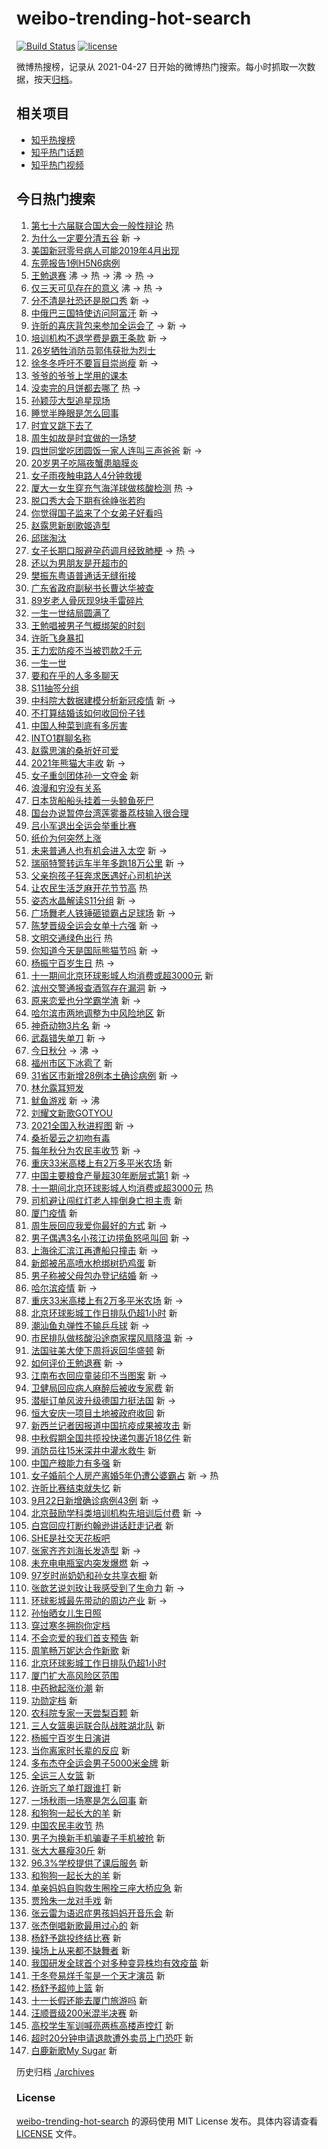 # weibo-trending-hot-search

[![Build Status](https://github.com/justjavac/weibo-trending-hot-search/workflows/ci/badge.svg?branch=master)](https://github.com/justjavac/weibo-trending-hot-search/actions)
[![license](https://img.shields.io/github/license/justjavac/weibo-trending-hot-search)](https://github.com/justjavac/weibo-trending-hot-search/blob/master/LICENSE)

微博热搜榜，记录从 2021-04-27 日开始的微博热门搜索。每小时抓取一次数据，按天[归档](./archives)。

## 相关项目

- [知乎热搜榜](https://github.com/justjavac/zhihu-trending-top-search)
- [知乎热门话题](https://github.com/justjavac/zhihu-trending-hot-questions)
- [知乎热门视频](https://github.com/justjavac/zhihu-trending-hot-video)

## 今日热门搜索

<!-- BEGIN -->
<!-- 最后更新时间 Thu Sep 23 2021 19:15:21 GMT+0800 (China Standard Time) -->

1. [第七十六届联合国大会一般性辩论](https://s.weibo.com//weibo?q=%23%E7%AC%AC%E4%B8%83%E5%8D%81%E5%85%AD%E5%B1%8A%E8%81%94%E5%90%88%E5%9B%BD%E5%A4%A7%E4%BC%9A%E4%B8%80%E8%88%AC%E6%80%A7%E8%BE%A9%E8%AE%BA%23&Refer=new_time)
   热
1. [为什么一定要分清五谷](https://s.weibo.com//weibo?q=%23%E4%B8%BA%E4%BB%80%E4%B9%88%E4%B8%80%E5%AE%9A%E8%A6%81%E5%88%86%E6%B8%85%E4%BA%94%E8%B0%B7%23&Refer=top)
   新 ->
1. [美国新冠零号病人可能2019年4月出现](https://s.weibo.com//weibo?q=%23%E7%BE%8E%E5%9B%BD%E6%96%B0%E5%86%A0%E9%9B%B6%E5%8F%B7%E7%97%85%E4%BA%BA%E5%8F%AF%E8%83%BD2019%E5%B9%B44%E6%9C%88%E5%87%BA%E7%8E%B0%23&Refer=top)
1. [东莞报告1例H5N6病例](https://s.weibo.com//weibo?q=%23%E4%B8%9C%E8%8E%9E%E6%8A%A5%E5%91%8A1%E4%BE%8BH5N6%E7%97%85%E4%BE%8B%23&Refer=top)
1. [王勉退赛](https://s.weibo.com//weibo?q=%23%E7%8E%8B%E5%8B%89%E9%80%80%E8%B5%9B%23&Refer=top)
   沸 -> 热 -> 沸 -> 热 ->
1. [仅三天可见存在的意义](https://s.weibo.com//weibo?q=%23%E4%BB%85%E4%B8%89%E5%A4%A9%E5%8F%AF%E8%A7%81%E5%AD%98%E5%9C%A8%E7%9A%84%E6%84%8F%E4%B9%89%23&Refer=top)
   沸 -> 热 ->
1. [分不清是社恐还是脱口秀](https://s.weibo.com//weibo?q=%23%E5%88%86%E4%B8%8D%E6%B8%85%E6%98%AF%E7%A4%BE%E6%81%90%E8%BF%98%E6%98%AF%E8%84%B1%E5%8F%A3%E7%A7%80%23&Refer=top)
   新 ->
1. [中俄巴三国特使访问阿富汗](https://s.weibo.com//weibo?q=%23%E4%B8%AD%E4%BF%84%E5%B7%B4%E4%B8%89%E5%9B%BD%E7%89%B9%E4%BD%BF%E8%AE%BF%E9%97%AE%E9%98%BF%E5%AF%8C%E6%B1%97%23&Refer=top)
   新 ->
1. [许昕的喜庆背包来参加全运会了](https://s.weibo.com//weibo?q=%23%E8%AE%B8%E6%98%95%E7%9A%84%E5%96%9C%E5%BA%86%E8%83%8C%E5%8C%85%E6%9D%A5%E5%8F%82%E5%8A%A0%E5%85%A8%E8%BF%90%E4%BC%9A%E4%BA%86%23&Refer=top)
   -> 新 ->
1. [培训机构不退学费是霸王条款](https://s.weibo.com//weibo?q=%23%E5%9F%B9%E8%AE%AD%E6%9C%BA%E6%9E%84%E4%B8%8D%E9%80%80%E5%AD%A6%E8%B4%B9%E6%98%AF%E9%9C%B8%E7%8E%8B%E6%9D%A1%E6%AC%BE%23&Refer=top)
   新 ->
1. [26岁牺牲消防员郭伟获批为烈士](https://s.weibo.com//weibo?q=%2326%E5%B2%81%E7%89%BA%E7%89%B2%E6%B6%88%E9%98%B2%E5%91%98%E9%83%AD%E4%BC%9F%E8%8E%B7%E6%89%B9%E4%B8%BA%E7%83%88%E5%A3%AB%23&Refer=top)
1. [徐冬冬呼吁不要盲目崇尚瘦](https://s.weibo.com//weibo?q=%23%E5%BE%90%E5%86%AC%E5%86%AC%E5%91%BC%E5%90%81%E4%B8%8D%E8%A6%81%E7%9B%B2%E7%9B%AE%E5%B4%87%E5%B0%9A%E7%98%A6%23&Refer=top)
   新 ->
1. [爷爷的爷爷上学用的课本](https://s.weibo.com//weibo?q=%23%E7%88%B7%E7%88%B7%E7%9A%84%E7%88%B7%E7%88%B7%E4%B8%8A%E5%AD%A6%E7%94%A8%E7%9A%84%E8%AF%BE%E6%9C%AC%23&Refer=top)
1. [没卖完的月饼都去哪了](https://s.weibo.com//weibo?q=%23%E6%B2%A1%E5%8D%96%E5%AE%8C%E7%9A%84%E6%9C%88%E9%A5%BC%E9%83%BD%E5%8E%BB%E5%93%AA%E4%BA%86%23&Refer=top)
   热 ->
1. [孙颖莎大型追星现场](https://s.weibo.com//weibo?q=%23%E5%AD%99%E9%A2%96%E8%8E%8E%E5%A4%A7%E5%9E%8B%E8%BF%BD%E6%98%9F%E7%8E%B0%E5%9C%BA%23&Refer=top)
1. [睡觉半睁眼是怎么回事](https://s.weibo.com//weibo?q=%23%E7%9D%A1%E8%A7%89%E5%8D%8A%E7%9D%81%E7%9C%BC%E6%98%AF%E6%80%8E%E4%B9%88%E5%9B%9E%E4%BA%8B%23&Refer=top)
1. [时宜又跳下去了](https://s.weibo.com//weibo?q=%23%E6%97%B6%E5%AE%9C%E5%8F%88%E8%B7%B3%E4%B8%8B%E5%8E%BB%E4%BA%86%23&Refer=top)
1. [周生如故是时宜做的一场梦](https://s.weibo.com//weibo?q=%23%E5%91%A8%E7%94%9F%E5%A6%82%E6%95%85%E6%98%AF%E6%97%B6%E5%AE%9C%E5%81%9A%E7%9A%84%E4%B8%80%E5%9C%BA%E6%A2%A6%23&Refer=top)
1. [四世同堂吃团圆饭一家人连叫三声爸爸](https://s.weibo.com//weibo?q=%23%E5%9B%9B%E4%B8%96%E5%90%8C%E5%A0%82%E5%90%83%E5%9B%A2%E5%9C%86%E9%A5%AD%E4%B8%80%E5%AE%B6%E4%BA%BA%E8%BF%9E%E5%8F%AB%E4%B8%89%E5%A3%B0%E7%88%B8%E7%88%B8%23&Refer=top)
   新 ->
1. [20岁男子吃隔夜蟹患脑膜炎](https://s.weibo.com//weibo?q=%2320%E5%B2%81%E7%94%B7%E5%AD%90%E5%90%83%E9%9A%94%E5%A4%9C%E8%9F%B9%E6%82%A3%E8%84%91%E8%86%9C%E7%82%8E%23&Refer=top)
1. [女子雨夜触电路人4分钟救援](https://s.weibo.com//weibo?q=%23%E5%A5%B3%E5%AD%90%E9%9B%A8%E5%A4%9C%E8%A7%A6%E7%94%B5%E8%B7%AF%E4%BA%BA4%E5%88%86%E9%92%9F%E6%95%91%E6%8F%B4%23&Refer=top)
1. [厦大一女生穿充气海洋球做核酸检测](https://s.weibo.com//weibo?q=%23%E5%8E%A6%E5%A4%A7%E4%B8%80%E5%A5%B3%E7%94%9F%E7%A9%BF%E5%85%85%E6%B0%94%E6%B5%B7%E6%B4%8B%E7%90%83%E5%81%9A%E6%A0%B8%E9%85%B8%E6%A3%80%E6%B5%8B%23&Refer=top)
   热 ->
1. [脱口秀大会下期有徐峥张若昀](https://s.weibo.com//weibo?q=%23%E8%84%B1%E5%8F%A3%E7%A7%80%E5%A4%A7%E4%BC%9A%E4%B8%8B%E6%9C%9F%E6%9C%89%E5%BE%90%E5%B3%A5%E5%BC%A0%E8%8B%A5%E6%98%80%23&Refer=top)
1. [你觉得国子监来了个女弟子好看吗](https://s.weibo.com//weibo?q=%23%E4%BD%A0%E8%A7%89%E5%BE%97%E5%9B%BD%E5%AD%90%E7%9B%91%E6%9D%A5%E4%BA%86%E4%B8%AA%E5%A5%B3%E5%BC%9F%E5%AD%90%E5%A5%BD%E7%9C%8B%E5%90%97%23&Refer=top)
1. [赵露思新剧歌姬造型](https://s.weibo.com//weibo?q=%23%E8%B5%B5%E9%9C%B2%E6%80%9D%E6%96%B0%E5%89%A7%E6%AD%8C%E5%A7%AC%E9%80%A0%E5%9E%8B%23&Refer=top)
1. [邱瑞淘汰](https://s.weibo.com//weibo?q=%E9%82%B1%E7%91%9E%E6%B7%98%E6%B1%B0&Refer=top)
1. [女子长期口服避孕药调月经致肺梗](https://s.weibo.com//weibo?q=%23%E5%A5%B3%E5%AD%90%E9%95%BF%E6%9C%9F%E5%8F%A3%E6%9C%8D%E9%81%BF%E5%AD%95%E8%8D%AF%E8%B0%83%E6%9C%88%E7%BB%8F%E8%87%B4%E8%82%BA%E6%A2%97%23&Refer=top)
   -> 热 ->
1. [还以为男朋友是开超市的](https://s.weibo.com//weibo?q=%23%E8%BF%98%E4%BB%A5%E4%B8%BA%E7%94%B7%E6%9C%8B%E5%8F%8B%E6%98%AF%E5%BC%80%E8%B6%85%E5%B8%82%E7%9A%84%23&Refer=top)
1. [樊振东粤语普通话无缝衔接](https://s.weibo.com//weibo?q=%23%E6%A8%8A%E6%8C%AF%E4%B8%9C%E7%B2%A4%E8%AF%AD%E6%99%AE%E9%80%9A%E8%AF%9D%E6%97%A0%E7%BC%9D%E8%A1%94%E6%8E%A5%23&Refer=top)
1. [广东省政府副秘书长曹达华被查](https://s.weibo.com//weibo?q=%23%E5%B9%BF%E4%B8%9C%E7%9C%81%E6%94%BF%E5%BA%9C%E5%89%AF%E7%A7%98%E4%B9%A6%E9%95%BF%E6%9B%B9%E8%BE%BE%E5%8D%8E%E8%A2%AB%E6%9F%A5%23&Refer=top)
1. [89岁老人骨灰现9块手雷碎片](https://s.weibo.com//weibo?q=%2389%E5%B2%81%E8%80%81%E4%BA%BA%E9%AA%A8%E7%81%B0%E7%8E%B09%E5%9D%97%E6%89%8B%E9%9B%B7%E7%A2%8E%E7%89%87%23&Refer=top)
1. [一生一世结局圆满了](https://s.weibo.com//weibo?q=%23%E4%B8%80%E7%94%9F%E4%B8%80%E4%B8%96%E7%BB%93%E5%B1%80%E5%9C%86%E6%BB%A1%E4%BA%86%23&Refer=top)
1. [王勉唱被男子气概绑架的时刻](https://s.weibo.com//weibo?q=%23%E7%8E%8B%E5%8B%89%E5%94%B1%E8%A2%AB%E7%94%B7%E5%AD%90%E6%B0%94%E6%A6%82%E7%BB%91%E6%9E%B6%E7%9A%84%E6%97%B6%E5%88%BB%23&Refer=top)
1. [许昕飞身暴扣](https://s.weibo.com//weibo?q=%23%E8%AE%B8%E6%98%95%E9%A3%9E%E8%BA%AB%E6%9A%B4%E6%89%A3%23&Refer=top)
1. [王力宏防疫不当被罚款2千元](https://s.weibo.com//weibo?q=%23%E7%8E%8B%E5%8A%9B%E5%AE%8F%E9%98%B2%E7%96%AB%E4%B8%8D%E5%BD%93%E8%A2%AB%E7%BD%9A%E6%AC%BE2%E5%8D%83%E5%85%83%23&Refer=top)
1. [一生一世](https://s.weibo.com//weibo?q=%E4%B8%80%E7%94%9F%E4%B8%80%E4%B8%96&Refer=top)
1. [要和在乎的人多多聊天](https://s.weibo.com//weibo?q=%23%E8%A6%81%E5%92%8C%E5%9C%A8%E4%B9%8E%E7%9A%84%E4%BA%BA%E5%A4%9A%E5%A4%9A%E8%81%8A%E5%A4%A9%23&Refer=top)
1. [S11抽签分组](https://s.weibo.com//weibo?q=%23S11%E6%8A%BD%E7%AD%BE%E5%88%86%E7%BB%84%23&Refer=top)
1. [中科院大数据建模分析新冠疫情](https://s.weibo.com//weibo?q=%E4%B8%AD%E7%A7%91%E9%99%A2%E5%A4%A7%E6%95%B0%E6%8D%AE%E5%BB%BA%E6%A8%A1%E5%88%86%E6%9E%90%E6%96%B0%E5%86%A0%E7%96%AB%E6%83%85&Refer=top)
   新 ->
1. [不打算结婚该如何收回份子钱](https://s.weibo.com//weibo?q=%23%E4%B8%8D%E6%89%93%E7%AE%97%E7%BB%93%E5%A9%9A%E8%AF%A5%E5%A6%82%E4%BD%95%E6%94%B6%E5%9B%9E%E4%BB%BD%E5%AD%90%E9%92%B1%23&Refer=top)
1. [中国人种菜到底有多厉害](https://s.weibo.com//weibo?q=%23%E4%B8%AD%E5%9B%BD%E4%BA%BA%E7%A7%8D%E8%8F%9C%E5%88%B0%E5%BA%95%E6%9C%89%E5%A4%9A%E5%8E%89%E5%AE%B3%23&Refer=top)
1. [INTO1群聊名称](https://s.weibo.com//weibo?q=%23INTO1%E7%BE%A4%E8%81%8A%E5%90%8D%E7%A7%B0%23&Refer=top)
1. [赵露思演的桑祈好可爱](https://s.weibo.com//weibo?q=%23%E8%B5%B5%E9%9C%B2%E6%80%9D%E6%BC%94%E7%9A%84%E6%A1%91%E7%A5%88%E5%A5%BD%E5%8F%AF%E7%88%B1%23&Refer=top)
1. [2021年熊猫大丰收](https://s.weibo.com//weibo?q=%232021%E5%B9%B4%E7%86%8A%E7%8C%AB%E5%A4%A7%E4%B8%B0%E6%94%B6%23&Refer=top)
   新 ->
1. [女子重剑团体孙一文夺金](https://s.weibo.com//weibo?q=%23%E5%A5%B3%E5%AD%90%E9%87%8D%E5%89%91%E5%9B%A2%E4%BD%93%E5%AD%99%E4%B8%80%E6%96%87%E5%A4%BA%E9%87%91%23&Refer=top)
   新
1. [浪漫和穷没有关系](https://s.weibo.com//weibo?q=%23%E6%B5%AA%E6%BC%AB%E5%92%8C%E7%A9%B7%E6%B2%A1%E6%9C%89%E5%85%B3%E7%B3%BB%23&Refer=top)
1. [日本货船船头挂着一头鲸鱼死尸](https://s.weibo.com//weibo?q=%23%E6%97%A5%E6%9C%AC%E8%B4%A7%E8%88%B9%E8%88%B9%E5%A4%B4%E6%8C%82%E7%9D%80%E4%B8%80%E5%A4%B4%E9%B2%B8%E9%B1%BC%E6%AD%BB%E5%B0%B8%23&Refer=top)
1. [国台办说暂停台湾莲雾番荔枝输入很合理](https://s.weibo.com//weibo?q=%23%E5%9B%BD%E5%8F%B0%E5%8A%9E%E8%AF%B4%E6%9A%82%E5%81%9C%E5%8F%B0%E6%B9%BE%E8%8E%B2%E9%9B%BE%E7%95%AA%E8%8D%94%E6%9E%9D%E8%BE%93%E5%85%A5%E5%BE%88%E5%90%88%E7%90%86%23&Refer=top)
1. [吕小军退出全运会举重比赛](https://s.weibo.com//weibo?q=%23%E5%90%95%E5%B0%8F%E5%86%9B%E9%80%80%E5%87%BA%E5%85%A8%E8%BF%90%E4%BC%9A%E4%B8%BE%E9%87%8D%E6%AF%94%E8%B5%9B%23&Refer=top)
1. [纸价为何突然上涨](https://s.weibo.com//weibo?q=%23%E7%BA%B8%E4%BB%B7%E4%B8%BA%E4%BD%95%E7%AA%81%E7%84%B6%E4%B8%8A%E6%B6%A8%23&Refer=top)
1. [未来普通人也有机会进入太空](https://s.weibo.com//weibo?q=%23%E6%9C%AA%E6%9D%A5%E6%99%AE%E9%80%9A%E4%BA%BA%E4%B9%9F%E6%9C%89%E6%9C%BA%E4%BC%9A%E8%BF%9B%E5%85%A5%E5%A4%AA%E7%A9%BA%23&Refer=top)
   新 ->
1. [瑞丽特警转运车半年多跑18万公里](https://s.weibo.com//weibo?q=%23%E7%91%9E%E4%B8%BD%E7%89%B9%E8%AD%A6%E8%BD%AC%E8%BF%90%E8%BD%A6%E5%8D%8A%E5%B9%B4%E5%A4%9A%E8%B7%9118%E4%B8%87%E5%85%AC%E9%87%8C%23&Refer=top)
   新 ->
1. [父亲抱孩子狂奔求医遇好心司机护送](https://s.weibo.com//weibo?q=%23%E7%88%B6%E4%BA%B2%E6%8A%B1%E5%AD%A9%E5%AD%90%E7%8B%82%E5%A5%94%E6%B1%82%E5%8C%BB%E9%81%87%E5%A5%BD%E5%BF%83%E5%8F%B8%E6%9C%BA%E6%8A%A4%E9%80%81%23&Refer=top)
1. [让农民生活芝麻开花节节高](https://s.weibo.com//weibo?q=%23%E8%AE%A9%E5%86%9C%E6%B0%91%E7%94%9F%E6%B4%BB%E8%8A%9D%E9%BA%BB%E5%BC%80%E8%8A%B1%E8%8A%82%E8%8A%82%E9%AB%98%23&Refer=new_time)
   热
1. [姿态水晶解读S11分组](https://s.weibo.com//weibo?q=%E5%A7%BF%E6%80%81%E6%B0%B4%E6%99%B6%E8%A7%A3%E8%AF%BBS11%E5%88%86%E7%BB%84&Refer=top)
   新 ->
1. [广场舞老人铁锤砸锁霸占足球场](https://s.weibo.com//weibo?q=%23%E5%B9%BF%E5%9C%BA%E8%88%9E%E8%80%81%E4%BA%BA%E9%93%81%E9%94%A4%E7%A0%B8%E9%94%81%E9%9C%B8%E5%8D%A0%E8%B6%B3%E7%90%83%E5%9C%BA%23&Refer=top)
   新 ->
1. [陈梦晋级全运会女单十六强](https://s.weibo.com//weibo?q=%23%E9%99%88%E6%A2%A6%E6%99%8B%E7%BA%A7%E5%85%A8%E8%BF%90%E4%BC%9A%E5%A5%B3%E5%8D%95%E5%8D%81%E5%85%AD%E5%BC%BA%23&Refer=top)
   新 ->
1. [文明交通绿色出行](https://s.weibo.com//weibo?q=%23%E6%96%87%E6%98%8E%E4%BA%A4%E9%80%9A%E7%BB%BF%E8%89%B2%E5%87%BA%E8%A1%8C%23&Refer=new_time)
   热
1. [你知道今天是国际熊猫节吗](https://s.weibo.com//weibo?q=%23%E4%BD%A0%E7%9F%A5%E9%81%93%E4%BB%8A%E5%A4%A9%E6%98%AF%E5%9B%BD%E9%99%85%E7%86%8A%E7%8C%AB%E8%8A%82%E5%90%97%23&Refer=top)
   新 ->
1. [杨振宁百岁生日](https://s.weibo.com//weibo?q=%23%E6%9D%A8%E6%8C%AF%E5%AE%81%E7%99%BE%E5%B2%81%E7%94%9F%E6%97%A5%23&Refer=top)
   热 ->
1. [十一期间北京环球影城人均消费或超3000元](https://s.weibo.com//weibo?q=%E5%8D%81%E4%B8%80%E6%9C%9F%E9%97%B4%E5%8C%97%E4%BA%AC%E7%8E%AF%E7%90%83%E5%BD%B1%E5%9F%8E%E4%BA%BA%E5%9D%87%E6%B6%88%E8%B4%B9%E6%88%96%E8%B6%853000%E5%85%83&Refer=top)
   新
1. [滨州交警通报查酒驾存在漏洞](https://s.weibo.com//weibo?q=%23%E6%BB%A8%E5%B7%9E%E4%BA%A4%E8%AD%A6%E9%80%9A%E6%8A%A5%E6%9F%A5%E9%85%92%E9%A9%BE%E5%AD%98%E5%9C%A8%E6%BC%8F%E6%B4%9E%23&Refer=top)
   新 ->
1. [原来恋爱也分学霸学渣](https://s.weibo.com//weibo?q=%23%E5%8E%9F%E6%9D%A5%E6%81%8B%E7%88%B1%E4%B9%9F%E5%88%86%E5%AD%A6%E9%9C%B8%E5%AD%A6%E6%B8%A3%23&Refer=top)
   新 ->
1. [哈尔滨市两地调整为中风险地区](https://s.weibo.com//weibo?q=%23%E5%93%88%E5%B0%94%E6%BB%A8%E5%B8%82%E4%B8%A4%E5%9C%B0%E8%B0%83%E6%95%B4%E4%B8%BA%E4%B8%AD%E9%A3%8E%E9%99%A9%E5%9C%B0%E5%8C%BA%23&Refer=top)
   新
1. [神奇动物3片名](https://s.weibo.com//weibo?q=%23%E7%A5%9E%E5%A5%87%E5%8A%A8%E7%89%A93%E7%89%87%E5%90%8D%23&Refer=top)
   新 ->
1. [武磊错失单刀](https://s.weibo.com//weibo?q=%E6%AD%A6%E7%A3%8A%E9%94%99%E5%A4%B1%E5%8D%95%E5%88%80&Refer=top)
   新 ->
1. [今日秋分](https://s.weibo.com//weibo?q=%23%E4%BB%8A%E6%97%A5%E7%A7%8B%E5%88%86%23&Refer=top)
   -> 沸 ->
1. [福州市区下冰雹了](https://s.weibo.com//weibo?q=%23%E7%A6%8F%E5%B7%9E%E5%B8%82%E5%8C%BA%E4%B8%8B%E5%86%B0%E9%9B%B9%E4%BA%86%23&Refer=top)
   新
1. [31省区市新增28例本土确诊病例](https://s.weibo.com//weibo?q=%2331%E7%9C%81%E5%8C%BA%E5%B8%82%E6%96%B0%E5%A2%9E28%E4%BE%8B%E6%9C%AC%E5%9C%9F%E7%A1%AE%E8%AF%8A%E7%97%85%E4%BE%8B%23&Refer=top)
   新 ->
1. [林允露耳短发](https://s.weibo.com//weibo?q=%23%E6%9E%97%E5%85%81%E9%9C%B2%E8%80%B3%E7%9F%AD%E5%8F%91%23&Refer=top)
1. [鱿鱼游戏](https://s.weibo.com//weibo?q=%23%E9%B1%BF%E9%B1%BC%E6%B8%B8%E6%88%8F%23&Refer=top)
   新 -> 沸
1. [刘耀文新歌GOTYOU](https://s.weibo.com//weibo?q=%E5%88%98%E8%80%80%E6%96%87%E6%96%B0%E6%AD%8CGOTYOU&Refer=top)
1. [2021全国入秋进程图](https://s.weibo.com//weibo?q=%232021%E5%85%A8%E5%9B%BD%E5%85%A5%E7%A7%8B%E8%BF%9B%E7%A8%8B%E5%9B%BE%23&Refer=top)
   新 ->
1. [桑祈晏云之初吻有毒](https://s.weibo.com//weibo?q=%23%E6%A1%91%E7%A5%88%E6%99%8F%E4%BA%91%E4%B9%8B%E5%88%9D%E5%90%BB%E6%9C%89%E6%AF%92%23&Refer=top)
1. [每年秋分为农民丰收节](https://s.weibo.com//weibo?q=%23%E6%AF%8F%E5%B9%B4%E7%A7%8B%E5%88%86%E4%B8%BA%E5%86%9C%E6%B0%91%E4%B8%B0%E6%94%B6%E8%8A%82%23&Refer=top)
   新 ->
1. [重庆33米高楼上有2万多平米农场](https://s.weibo.com//weibo?q=%E9%87%8D%E5%BA%8633%E7%B1%B3%E9%AB%98%E6%A5%BC%E4%B8%8A%E6%9C%892%E4%B8%87%E5%A4%9A%E5%B9%B3%E7%B1%B3%E5%86%9C%E5%9C%BA&Refer=top)
   新
1. [中国主要粮食产量超30年断层式第1](https://s.weibo.com//weibo?q=%23%E4%B8%AD%E5%9B%BD%E4%B8%BB%E8%A6%81%E7%B2%AE%E9%A3%9F%E4%BA%A7%E9%87%8F%E8%B6%8530%E5%B9%B4%E6%96%AD%E5%B1%82%E5%BC%8F%E7%AC%AC1%23&Refer=top)
   新 ->
1. [十一期间北京环球影城人均消费或超3000元](https://s.weibo.com//weibo?q=%23%E5%8D%81%E4%B8%80%E6%9C%9F%E9%97%B4%E5%8C%97%E4%BA%AC%E7%8E%AF%E7%90%83%E5%BD%B1%E5%9F%8E%E4%BA%BA%E5%9D%87%E6%B6%88%E8%B4%B9%E6%88%96%E8%B6%853000%E5%85%83%23&Refer=top)
   热
1. [司机避让闯红灯老人摔倒身亡担主责](https://s.weibo.com//weibo?q=%23%E5%8F%B8%E6%9C%BA%E9%81%BF%E8%AE%A9%E9%97%AF%E7%BA%A2%E7%81%AF%E8%80%81%E4%BA%BA%E6%91%94%E5%80%92%E8%BA%AB%E4%BA%A1%E6%8B%85%E4%B8%BB%E8%B4%A3%23&Refer=top)
   新
1. [厦门疫情](https://s.weibo.com//weibo?q=%E5%8E%A6%E9%97%A8%E7%96%AB%E6%83%85&Refer=top)
   新
1. [周生辰回应我爱你最好的方式](https://s.weibo.com//weibo?q=%23%E5%91%A8%E7%94%9F%E8%BE%B0%E5%9B%9E%E5%BA%94%E6%88%91%E7%88%B1%E4%BD%A0%E6%9C%80%E5%A5%BD%E7%9A%84%E6%96%B9%E5%BC%8F%23&Refer=top)
   新 ->
1. [男子偶遇3名小孩江边捞鱼怒吼叫回](https://s.weibo.com//weibo?q=%23%E7%94%B7%E5%AD%90%E5%81%B6%E9%81%873%E5%90%8D%E5%B0%8F%E5%AD%A9%E6%B1%9F%E8%BE%B9%E6%8D%9E%E9%B1%BC%E6%80%92%E5%90%BC%E5%8F%AB%E5%9B%9E%23&Refer=top)
   新 ->
1. [上海徐汇滨江再遭船只撞击](https://s.weibo.com//weibo?q=%23%E4%B8%8A%E6%B5%B7%E5%BE%90%E6%B1%87%E6%BB%A8%E6%B1%9F%E5%86%8D%E9%81%AD%E8%88%B9%E5%8F%AA%E6%92%9E%E5%87%BB%23&Refer=top)
   新 ->
1. [新郎被吊高喷水枪绑树扔鸡蛋](https://s.weibo.com//weibo?q=%23%E6%96%B0%E9%83%8E%E8%A2%AB%E5%90%8A%E9%AB%98%E5%96%B7%E6%B0%B4%E6%9E%AA%E7%BB%91%E6%A0%91%E6%89%94%E9%B8%A1%E8%9B%8B%23&Refer=top)
   新
1. [男子称被父母包办登记结婚](https://s.weibo.com//weibo?q=%23%E7%94%B7%E5%AD%90%E7%A7%B0%E8%A2%AB%E7%88%B6%E6%AF%8D%E5%8C%85%E5%8A%9E%E7%99%BB%E8%AE%B0%E7%BB%93%E5%A9%9A%23&Refer=top)
   新 ->
1. [哈尔滨疫情](https://s.weibo.com//weibo?q=%E5%93%88%E5%B0%94%E6%BB%A8%E7%96%AB%E6%83%85&Refer=top)
   新 ->
1. [重庆33米高楼上有2万多平米农场](https://s.weibo.com//weibo?q=%23%E9%87%8D%E5%BA%8633%E7%B1%B3%E9%AB%98%E6%A5%BC%E4%B8%8A%E6%9C%892%E4%B8%87%E5%A4%9A%E5%B9%B3%E7%B1%B3%E5%86%9C%E5%9C%BA%23&Refer=top)
   新 ->
1. [北京环球影城工作日排队仍超1小时](https://s.weibo.com//weibo?q=%E5%8C%97%E4%BA%AC%E7%8E%AF%E7%90%83%E5%BD%B1%E5%9F%8E%E5%B7%A5%E4%BD%9C%E6%97%A5%E6%8E%92%E9%98%9F%E4%BB%8D%E8%B6%851%E5%B0%8F%E6%97%B6&Refer=top)
   新
1. [潮汕鱼丸弹性不输乒乓球](https://s.weibo.com//weibo?q=%23%E6%BD%AE%E6%B1%95%E9%B1%BC%E4%B8%B8%E5%BC%B9%E6%80%A7%E4%B8%8D%E8%BE%93%E4%B9%92%E4%B9%93%E7%90%83%23&Refer=top)
   新 ->
1. [市民排队做核酸沿途商家摆风扇降温](https://s.weibo.com//weibo?q=%23%E5%B8%82%E6%B0%91%E6%8E%92%E9%98%9F%E5%81%9A%E6%A0%B8%E9%85%B8%E6%B2%BF%E9%80%94%E5%95%86%E5%AE%B6%E6%91%86%E9%A3%8E%E6%89%87%E9%99%8D%E6%B8%A9%23&Refer=top)
   新 ->
1. [法国驻美大使下周将返回华盛顿](https://s.weibo.com//weibo?q=%E6%B3%95%E5%9B%BD%E9%A9%BB%E7%BE%8E%E5%A4%A7%E4%BD%BF%E4%B8%8B%E5%91%A8%E5%B0%86%E8%BF%94%E5%9B%9E%E5%8D%8E%E7%9B%9B%E9%A1%BF&Refer=top)
   新
1. [如何评价王勉退赛](https://s.weibo.com//weibo?q=%23%E5%A6%82%E4%BD%95%E8%AF%84%E4%BB%B7%E7%8E%8B%E5%8B%89%E9%80%80%E8%B5%9B%23&Refer=top)
   新 ->
1. [江南布衣回应童装印不当图案](https://s.weibo.com//weibo?q=%23%E6%B1%9F%E5%8D%97%E5%B8%83%E8%A1%A3%E5%9B%9E%E5%BA%94%E7%AB%A5%E8%A3%85%E5%8D%B0%E4%B8%8D%E5%BD%93%E5%9B%BE%E6%A1%88%23&Refer=top)
   新 ->
1. [卫健局回应病人麻醉后被收专家费](https://s.weibo.com//weibo?q=%23%E5%8D%AB%E5%81%A5%E5%B1%80%E5%9B%9E%E5%BA%94%E7%97%85%E4%BA%BA%E9%BA%BB%E9%86%89%E5%90%8E%E8%A2%AB%E6%94%B6%E4%B8%93%E5%AE%B6%E8%B4%B9%23&Refer=top)
   新
1. [潜艇订单风波升级德国力挺法国](https://s.weibo.com//weibo?q=%E6%BD%9C%E8%89%87%E8%AE%A2%E5%8D%95%E9%A3%8E%E6%B3%A2%E5%8D%87%E7%BA%A7%E5%BE%B7%E5%9B%BD%E5%8A%9B%E6%8C%BA%E6%B3%95%E5%9B%BD&Refer=top)
   新 ->
1. [恒大安庆一项目土地被政府收回](https://s.weibo.com//weibo?q=%23%E6%81%92%E5%A4%A7%E5%AE%89%E5%BA%86%E4%B8%80%E9%A1%B9%E7%9B%AE%E5%9C%9F%E5%9C%B0%E8%A2%AB%E6%94%BF%E5%BA%9C%E6%94%B6%E5%9B%9E%23&Refer=top)
   新
1. [新西兰记者因报道中国抗疫成果被攻击](https://s.weibo.com//weibo?q=%23%E6%96%B0%E8%A5%BF%E5%85%B0%E8%AE%B0%E8%80%85%E5%9B%A0%E6%8A%A5%E9%81%93%E4%B8%AD%E5%9B%BD%E6%8A%97%E7%96%AB%E6%88%90%E6%9E%9C%E8%A2%AB%E6%94%BB%E5%87%BB%23&Refer=top)
   新
1. [中秋假期全国共揽投快递包裹近18亿件](https://s.weibo.com//weibo?q=%23%E4%B8%AD%E7%A7%8B%E5%81%87%E6%9C%9F%E5%85%A8%E5%9B%BD%E5%85%B1%E6%8F%BD%E6%8A%95%E5%BF%AB%E9%80%92%E5%8C%85%E8%A3%B9%E8%BF%9118%E4%BA%BF%E4%BB%B6%23&Refer=top)
   新
1. [消防员往15米深井中灌水救牛](https://s.weibo.com//weibo?q=%23%E6%B6%88%E9%98%B2%E5%91%98%E5%BE%8015%E7%B1%B3%E6%B7%B1%E4%BA%95%E4%B8%AD%E7%81%8C%E6%B0%B4%E6%95%91%E7%89%9B%23&Refer=top)
   新
1. [中国产粮能力有多强](https://s.weibo.com//weibo?q=%23%E4%B8%AD%E5%9B%BD%E4%BA%A7%E7%B2%AE%E8%83%BD%E5%8A%9B%E6%9C%89%E5%A4%9A%E5%BC%BA%23&Refer=top)
   新
1. [女子婚前个人房产离婚5年仍遭公婆霸占](https://s.weibo.com//weibo?q=%23%E5%A5%B3%E5%AD%90%E5%A9%9A%E5%89%8D%E4%B8%AA%E4%BA%BA%E6%88%BF%E4%BA%A7%E7%A6%BB%E5%A9%9A5%E5%B9%B4%E4%BB%8D%E9%81%AD%E5%85%AC%E5%A9%86%E9%9C%B8%E5%8D%A0%23&Refer=top)
   新 -> 热
1. [许昕比赛结束就失忆](https://s.weibo.com//weibo?q=%23%E8%AE%B8%E6%98%95%E6%AF%94%E8%B5%9B%E7%BB%93%E6%9D%9F%E5%B0%B1%E5%A4%B1%E5%BF%86%23&Refer=top)
   新
1. [9月22日新增确诊病例43例](https://s.weibo.com//weibo?q=%239%E6%9C%8822%E6%97%A5%E6%96%B0%E5%A2%9E%E7%A1%AE%E8%AF%8A%E7%97%85%E4%BE%8B43%E4%BE%8B%23&Refer=top)
   新 ->
1. [北京鼓励学科类培训机构先培训后付费](https://s.weibo.com//weibo?q=%23%E5%8C%97%E4%BA%AC%E9%BC%93%E5%8A%B1%E5%AD%A6%E7%A7%91%E7%B1%BB%E5%9F%B9%E8%AE%AD%E6%9C%BA%E6%9E%84%E5%85%88%E5%9F%B9%E8%AE%AD%E5%90%8E%E4%BB%98%E8%B4%B9%23&Refer=top)
   新 ->
1. [白宫回应打断约翰逊讲话赶走记者](https://s.weibo.com//weibo?q=%23%E7%99%BD%E5%AE%AB%E5%9B%9E%E5%BA%94%E6%89%93%E6%96%AD%E7%BA%A6%E7%BF%B0%E9%80%8A%E8%AE%B2%E8%AF%9D%E8%B5%B6%E8%B5%B0%E8%AE%B0%E8%80%85%23&Refer=top)
   新
1. [SHE是社交天花板吧](https://s.weibo.com//weibo?q=%23SHE%E6%98%AF%E7%A4%BE%E4%BA%A4%E5%A4%A9%E8%8A%B1%E6%9D%BF%E5%90%A7%23&Refer=top)
1. [张家齐齐刘海长发造型](https://s.weibo.com//weibo?q=%23%E5%BC%A0%E5%AE%B6%E9%BD%90%E9%BD%90%E5%88%98%E6%B5%B7%E9%95%BF%E5%8F%91%E9%80%A0%E5%9E%8B%23&Refer=top)
   新 ->
1. [未充电电瓶室内突发爆燃](https://s.weibo.com//weibo?q=%23%E6%9C%AA%E5%85%85%E7%94%B5%E7%94%B5%E7%93%B6%E5%AE%A4%E5%86%85%E7%AA%81%E5%8F%91%E7%88%86%E7%87%83%23&Refer=top)
   新 ->
1. [97岁时尚奶奶和孙女共享衣橱](https://s.weibo.com//weibo?q=%2397%E5%B2%81%E6%97%B6%E5%B0%9A%E5%A5%B6%E5%A5%B6%E5%92%8C%E5%AD%99%E5%A5%B3%E5%85%B1%E4%BA%AB%E8%A1%A3%E6%A9%B1%23&Refer=top)
   新
1. [张歆艺说刘玫让我感受到了生命力](https://s.weibo.com//weibo?q=%23%E5%BC%A0%E6%AD%86%E8%89%BA%E8%AF%B4%E5%88%98%E7%8E%AB%E8%AE%A9%E6%88%91%E6%84%9F%E5%8F%97%E5%88%B0%E4%BA%86%E7%94%9F%E5%91%BD%E5%8A%9B%23&Refer=top)
   新 ->
1. [环球影城最先带动的周边产业](https://s.weibo.com//weibo?q=%23%E7%8E%AF%E7%90%83%E5%BD%B1%E5%9F%8E%E6%9C%80%E5%85%88%E5%B8%A6%E5%8A%A8%E7%9A%84%E5%91%A8%E8%BE%B9%E4%BA%A7%E4%B8%9A%23&Refer=top)
   新 ->
1. [孙怡晒女儿生日照](https://s.weibo.com//weibo?q=%23%E5%AD%99%E6%80%A1%E6%99%92%E5%A5%B3%E5%84%BF%E7%94%9F%E6%97%A5%E7%85%A7%23&Refer=top)
1. [穿过寒冬拥抱你定档](https://s.weibo.com//weibo?q=%23%E7%A9%BF%E8%BF%87%E5%AF%92%E5%86%AC%E6%8B%A5%E6%8A%B1%E4%BD%A0%E5%AE%9A%E6%A1%A3%23&Refer=top)
1. [不会恋爱的我们首支预告](https://s.weibo.com//weibo?q=%23%E4%B8%8D%E4%BC%9A%E6%81%8B%E7%88%B1%E7%9A%84%E6%88%91%E4%BB%AC%E9%A6%96%E6%94%AF%E9%A2%84%E5%91%8A%23&Refer=top)
   新
1. [周笔畅万妮达合作新歌](https://s.weibo.com//weibo?q=%23%E5%91%A8%E7%AC%94%E7%95%85%E4%B8%87%E5%A6%AE%E8%BE%BE%E5%90%88%E4%BD%9C%E6%96%B0%E6%AD%8C%23&Refer=top)
   新
1. [北京环球影城工作日排队仍超1小时](https://s.weibo.com//weibo?q=%23%E5%8C%97%E4%BA%AC%E7%8E%AF%E7%90%83%E5%BD%B1%E5%9F%8E%E5%B7%A5%E4%BD%9C%E6%97%A5%E6%8E%92%E9%98%9F%E4%BB%8D%E8%B6%851%E5%B0%8F%E6%97%B6%23&Refer=top)
1. [厦门扩大高风险区范围](https://s.weibo.com//weibo?q=%23%E5%8E%A6%E9%97%A8%E6%89%A9%E5%A4%A7%E9%AB%98%E9%A3%8E%E9%99%A9%E5%8C%BA%E8%8C%83%E5%9B%B4%23&Refer=top)
1. [中药掀起涨价潮](https://s.weibo.com//weibo?q=%23%E4%B8%AD%E8%8D%AF%E6%8E%80%E8%B5%B7%E6%B6%A8%E4%BB%B7%E6%BD%AE%23&Refer=top)
   新
1. [功勋定档](https://s.weibo.com//weibo?q=%23%E5%8A%9F%E5%8B%8B%E5%AE%9A%E6%A1%A3%23&Refer=top)
   新
1. [农科院专家一天尝梨百颗](https://s.weibo.com//weibo?q=%23%E5%86%9C%E7%A7%91%E9%99%A2%E4%B8%93%E5%AE%B6%E4%B8%80%E5%A4%A9%E5%B0%9D%E6%A2%A8%E7%99%BE%E9%A2%97%23&Refer=top)
   新
1. [三人女篮奥运联合队战胜湖北队](https://s.weibo.com//weibo?q=%23%E4%B8%89%E4%BA%BA%E5%A5%B3%E7%AF%AE%E5%A5%A5%E8%BF%90%E8%81%94%E5%90%88%E9%98%9F%E6%88%98%E8%83%9C%E6%B9%96%E5%8C%97%E9%98%9F%23&Refer=top)
   新
1. [杨振宁百岁生日演讲](https://s.weibo.com//weibo?q=%23%E6%9D%A8%E6%8C%AF%E5%AE%81%E7%99%BE%E5%B2%81%E7%94%9F%E6%97%A5%E6%BC%94%E8%AE%B2%23&Refer=top)
1. [当你离家时长辈的反应](https://s.weibo.com//weibo?q=%23%E5%BD%93%E4%BD%A0%E7%A6%BB%E5%AE%B6%E6%97%B6%E9%95%BF%E8%BE%88%E7%9A%84%E5%8F%8D%E5%BA%94%23&Refer=top)
   新
1. [多布杰夺全运会男子5000米金牌](https://s.weibo.com//weibo?q=%23%E5%A4%9A%E5%B8%83%E6%9D%B0%E5%A4%BA%E5%85%A8%E8%BF%90%E4%BC%9A%E7%94%B7%E5%AD%905000%E7%B1%B3%E9%87%91%E7%89%8C%23&Refer=top)
   新
1. [全运三人女篮](https://s.weibo.com//weibo?q=%23%E5%85%A8%E8%BF%90%E4%B8%89%E4%BA%BA%E5%A5%B3%E7%AF%AE%23&Refer=top)
   新
1. [许昕忘了单打跟谁打](https://s.weibo.com//weibo?q=%23%E8%AE%B8%E6%98%95%E5%BF%98%E4%BA%86%E5%8D%95%E6%89%93%E8%B7%9F%E8%B0%81%E6%89%93%23&Refer=top)
   新
1. [一场秋雨一场寒是怎么回事](https://s.weibo.com//weibo?q=%23%E4%B8%80%E5%9C%BA%E7%A7%8B%E9%9B%A8%E4%B8%80%E5%9C%BA%E5%AF%92%E6%98%AF%E6%80%8E%E4%B9%88%E5%9B%9E%E4%BA%8B%23&Refer=top)
   新
1. [和狗狗一起长大的羊](https://s.weibo.com//weibo?q=%E5%92%8C%E7%8B%97%E7%8B%97%E4%B8%80%E8%B5%B7%E9%95%BF%E5%A4%A7%E7%9A%84%E7%BE%8A&Refer=top)
   新
1. [中国农民丰收节](https://s.weibo.com//weibo?q=%23%E4%B8%AD%E5%9B%BD%E5%86%9C%E6%B0%91%E4%B8%B0%E6%94%B6%E8%8A%82%23&Refer=new_time)
   热
1. [男子为换新手机骗妻子手机被抢](https://s.weibo.com//weibo?q=%23%E7%94%B7%E5%AD%90%E4%B8%BA%E6%8D%A2%E6%96%B0%E6%89%8B%E6%9C%BA%E9%AA%97%E5%A6%BB%E5%AD%90%E6%89%8B%E6%9C%BA%E8%A2%AB%E6%8A%A2%23&Refer=top)
   新
1. [张大大暴瘦30斤](https://s.weibo.com//weibo?q=%23%E5%BC%A0%E5%A4%A7%E5%A4%A7%E6%9A%B4%E7%98%A630%E6%96%A4%23&Refer=top)
   新
1. [96.3%学校提供了课后服务](https://s.weibo.com//weibo?q=%2396.3%25%E5%AD%A6%E6%A0%A1%E6%8F%90%E4%BE%9B%E4%BA%86%E8%AF%BE%E5%90%8E%E6%9C%8D%E5%8A%A1%23&Refer=top)
   新
1. [和狗狗一起长大的羊](https://s.weibo.com//weibo?q=%23%E5%92%8C%E7%8B%97%E7%8B%97%E4%B8%80%E8%B5%B7%E9%95%BF%E5%A4%A7%E7%9A%84%E7%BE%8A%23&Refer=top)
   新
1. [单亲妈妈自购救生圈拴三座大桥应急](https://s.weibo.com//weibo?q=%23%E5%8D%95%E4%BA%B2%E5%A6%88%E5%A6%88%E8%87%AA%E8%B4%AD%E6%95%91%E7%94%9F%E5%9C%88%E6%8B%B4%E4%B8%89%E5%BA%A7%E5%A4%A7%E6%A1%A5%E5%BA%94%E6%80%A5%23&Refer=top)
   新
1. [贾玲朱一龙对手戏](https://s.weibo.com//weibo?q=%23%E8%B4%BE%E7%8E%B2%E6%9C%B1%E4%B8%80%E9%BE%99%E5%AF%B9%E6%89%8B%E6%88%8F%23&Refer=top)
   新
1. [张云雷为语迟症男孩妈妈开音乐会](https://s.weibo.com//weibo?q=%23%E5%BC%A0%E4%BA%91%E9%9B%B7%E4%B8%BA%E8%AF%AD%E8%BF%9F%E7%97%87%E7%94%B7%E5%AD%A9%E5%A6%88%E5%A6%88%E5%BC%80%E9%9F%B3%E4%B9%90%E4%BC%9A%23&Refer=top)
   新
1. [张杰倒唱新歌最用过心的](https://s.weibo.com//weibo?q=%23%E5%BC%A0%E6%9D%B0%E5%80%92%E5%94%B1%E6%96%B0%E6%AD%8C%E6%9C%80%E7%94%A8%E8%BF%87%E5%BF%83%E7%9A%84%23&Refer=top)
   新
1. [杨舒予跳投终结比赛](https://s.weibo.com//weibo?q=%23%E6%9D%A8%E8%88%92%E4%BA%88%E8%B7%B3%E6%8A%95%E7%BB%88%E7%BB%93%E6%AF%94%E8%B5%9B%23&Refer=top)
   新
1. [操场上从来都不缺舞者](https://s.weibo.com//weibo?q=%23%E6%93%8D%E5%9C%BA%E4%B8%8A%E4%BB%8E%E6%9D%A5%E9%83%BD%E4%B8%8D%E7%BC%BA%E8%88%9E%E8%80%85%23&Refer=top)
   新
1. [我国研发全球首个对多种变异株均有效疫苗](https://s.weibo.com//weibo?q=%E6%88%91%E5%9B%BD%E7%A0%94%E5%8F%91%E5%85%A8%E7%90%83%E9%A6%96%E4%B8%AA%E5%AF%B9%E5%A4%9A%E7%A7%8D%E5%8F%98%E5%BC%82%E6%A0%AA%E5%9D%87%E6%9C%89%E6%95%88%E7%96%AB%E8%8B%97&Refer=top)
   新
1. [于冬夸易烊千玺是一个天才演员](https://s.weibo.com//weibo?q=%23%E4%BA%8E%E5%86%AC%E5%A4%B8%E6%98%93%E7%83%8A%E5%8D%83%E7%8E%BA%E6%98%AF%E4%B8%80%E4%B8%AA%E5%A4%A9%E6%89%8D%E6%BC%94%E5%91%98%23&Refer=top)
   新
1. [杨舒予超帅上篮](https://s.weibo.com//weibo?q=%23%E6%9D%A8%E8%88%92%E4%BA%88%E8%B6%85%E5%B8%85%E4%B8%8A%E7%AF%AE%23&Refer=top)
   新
1. [十一长假还能去厦门旅游吗](https://s.weibo.com//weibo?q=%23%E5%8D%81%E4%B8%80%E9%95%BF%E5%81%87%E8%BF%98%E8%83%BD%E5%8E%BB%E5%8E%A6%E9%97%A8%E6%97%85%E6%B8%B8%E5%90%97%23&Refer=top)
   新
1. [汪顺晋级200米混半决赛](https://s.weibo.com//weibo?q=%23%E6%B1%AA%E9%A1%BA%E6%99%8B%E7%BA%A7200%E7%B1%B3%E6%B7%B7%E5%8D%8A%E5%86%B3%E8%B5%9B%23&Refer=top)
   新
1. [高校学生军训喊亮两栋高楼声控灯](https://s.weibo.com//weibo?q=%E9%AB%98%E6%A0%A1%E5%AD%A6%E7%94%9F%E5%86%9B%E8%AE%AD%E5%96%8A%E4%BA%AE%E4%B8%A4%E6%A0%8B%E9%AB%98%E6%A5%BC%E5%A3%B0%E6%8E%A7%E7%81%AF&Refer=top)
   新
1. [超时20分钟申请退款遭外卖员上门恐吓](https://s.weibo.com//weibo?q=%23%E8%B6%85%E6%97%B620%E5%88%86%E9%92%9F%E7%94%B3%E8%AF%B7%E9%80%80%E6%AC%BE%E9%81%AD%E5%A4%96%E5%8D%96%E5%91%98%E4%B8%8A%E9%97%A8%E6%81%90%E5%90%93%23&Refer=top)
   新
1. [白鹿新歌My Sugar](https://s.weibo.com//weibo?q=%E7%99%BD%E9%B9%BF%E6%96%B0%E6%AD%8CMy%20Sugar&Refer=top)
   新

<!-- END -->

历史归档 [./archives](./archives)

### License

[weibo-trending-hot-search](https://github.com/justjavac/weibo-trending-hot-search)
的源码使用 MIT License 发布。具体内容请查看 [LICENSE](./LICENSE) 文件。

